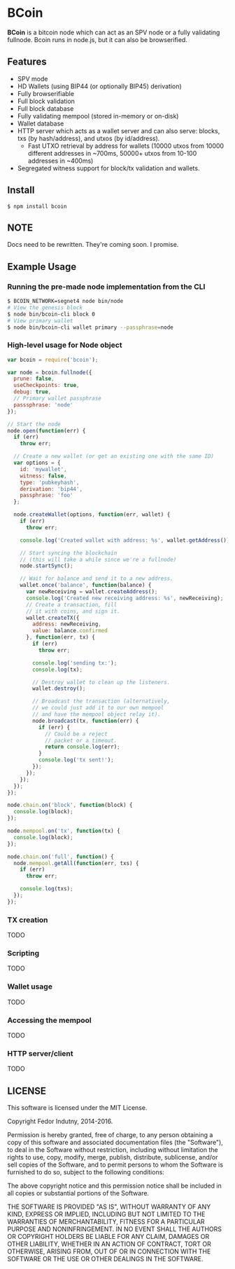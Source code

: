 # BCoin

**BCoin** is a bitcoin node which can act as an SPV node or a fully validating
fullnode. Bcoin runs in node.js, but it can also be browserified.

## Features

- SPV mode
- HD Wallets (using BIP44 (or optionally BIP45) derivation)
- Fully browserifiable
- Full block validation
- Full block database
- Fully validating mempool (stored in-memory or on-disk)
- Wallet database
- HTTP server which acts as a wallet server and can also serve:
  blocks, txs (by hash/address), and utxos (by id/address).
  - Fast UTXO retrieval by address for wallets (10000 utxos from 10000 different
    addresses in ~700ms, 50000+ utxos from 10-100 addresses in ~400ms)
- Segregated witness support for block/tx validation and wallets.

## Install

```
$ npm install bcoin
```

## NOTE

Docs need to be rewritten. They're coming soon. I promise.

## Example Usage

### Running the pre-made node implementation from the CLI

``` bash
$ BCOIN_NETWORK=segnet4 node bin/node
# View the genesis block
$ node bin/bcoin-cli block 0
# View primary wallet
$ node bin/bcoin-cli wallet primary --passphrase=node
```

### High-level usage for Node object

``` js
var bcoin = require('bcoin');

var node = bcoin.fullnode({
  prune: false,
  useCheckpoints: true,
  debug: true,
  // Primary wallet passphrase
  passsphrase: 'node'
});

// Start the node
node.open(function(err) {
  if (err)
    throw err;

  // Create a new wallet (or get an existing one with the same ID)
  var options = {
    id: 'mywallet',
    witness: false,
    type: 'pubkeyhash',
    derivation: 'bip44',
    passphrase: 'foo'
  };

  node.createWallet(options, function(err, wallet) {
    if (err)
      throw err;

    console.log('Created wallet with address: %s', wallet.getAddress());

    // Start syncing the blockchain
    // (this will take a while since we're a fullnode)
    node.startSync();

    // Wait for balance and send it to a new address.
    wallet.once('balance', function(balance) {
      var newReceiving = wallet.createAddress();
      console.log('Created new receiving address: %s', newReceiving);
      // Create a transaction, fill
      // it with coins, and sign it.
      wallet.createTX({
        address: newReceiving,
        value: balance.confirmed
      }, function(err, tx) {
        if (err)
          throw err;

        console.log('sending tx:');
        console.log(tx);

        // Destroy wallet to clean up the listeners.
        wallet.destroy();

        // Broadcast the transaction (alternatively,
        // we could just add it to our own mempool
        // and have the mempool object relay it).
        node.broadcast(tx, function(err) {
          if (err) {
            // Could be a reject
            // packet or a timeout.
            return console.log(err);
          }
          console.log('tx sent!');
        });
      });
    });
  });
});

node.chain.on('block', function(block) {
  console.log(block);
});

node.mempool.on('tx', function(tx) {
  console.log(block);
});

node.chain.on('full', function() {
  node.mempool.getAll(function(err, txs) {
    if (err)
      throw err;

    console.log(txs);
  });
});
```

### TX creation

TODO

### Scripting

TODO

### Wallet usage

TODO

### Accessing the mempool

TODO

### HTTP server/client

TODO

## LICENSE

This software is licensed under the MIT License.

Copyright Fedor Indutny, 2014-2016.

Permission is hereby granted, free of charge, to any person obtaining a
copy of this software and associated documentation files (the
"Software"), to deal in the Software without restriction, including
without limitation the rights to use, copy, modify, merge, publish,
distribute, sublicense, and/or sell copies of the Software, and to permit
persons to whom the Software is furnished to do so, subject to the
following conditions:

The above copyright notice and this permission notice shall be included
in all copies or substantial portions of the Software.

THE SOFTWARE IS PROVIDED "AS IS", WITHOUT WARRANTY OF ANY KIND, EXPRESS
OR IMPLIED, INCLUDING BUT NOT LIMITED TO THE WARRANTIES OF
MERCHANTABILITY, FITNESS FOR A PARTICULAR PURPOSE AND NONINFRINGEMENT. IN
NO EVENT SHALL THE AUTHORS OR COPYRIGHT HOLDERS BE LIABLE FOR ANY CLAIM,
DAMAGES OR OTHER LIABILITY, WHETHER IN AN ACTION OF CONTRACT, TORT OR
OTHERWISE, ARISING FROM, OUT OF OR IN CONNECTION WITH THE SOFTWARE OR THE
USE OR OTHER DEALINGS IN THE SOFTWARE.

[bip37]: https://github.com/bitcoin/bips/blob/master/bip-0037.mediawiki
[escrow]: https://en.bitcoin.it/wiki/Contract#Example_2:_Escrow_and_dispute_mediation
